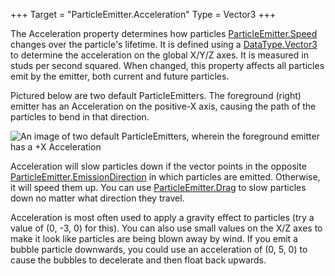 +++
Target = "ParticleEmitter.Acceleration"
Type = Vector3
+++

The Acceleration property determines how particles [ParticleEmitter.Speed](https://developer.roblox.com/api-reference/property/ParticleEmitter/Speed) changes over the particle's lifetime. It is defined using a [DataType.Vector3](https://developer.roblox.com/search#stq=Vector3) to determine the acceleration on the global X/Y/Z axes. It is measured in studs per second squared. When changed, this property affects all particles emit by the emitter, both current and future particles.Pictured below are two default ParticleEmitters. The foreground (right) emitter has an Acceleration on the positive-X axis, causing the path of the particles to bend in that direction.![An image of two default ParticleEmitters, wherein the foreground emitter has a +X Acceleration][1]Acceleration will slow particles down if the vector points in the opposite [ParticleEmitter.EmissionDirection](https://developer.roblox.com/api-reference/property/ParticleEmitter/EmissionDirection) in which particles are emitted. Otherwise, it will speed them up. You can use [ParticleEmitter.Drag](https://developer.roblox.com/api-reference/property/ParticleEmitter/Drag) to slow particles down no matter what direction they travel.Acceleration is most often used to apply a gravity effect to particles (try a value of (0, -3, 0) for this). You can also use small values on the X/Z axes to make it look like particles are being blown away by wind. If you emit a bubble particle downwards, you could use an acceleration of (0, 5, 0) to cause the bubbles to decelerate and then float back upwards.[1]: https://developer.roblox.com/assets/bltaeb3393ea3390868/ParticleEmitter_Acceleration.png